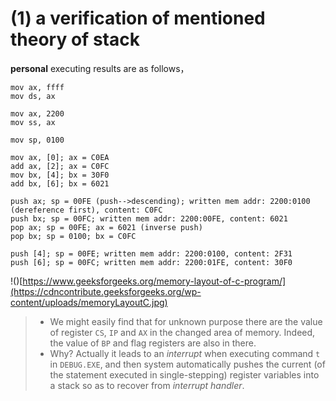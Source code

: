 # (1) a verification of mentioned theory of stack
**personal** executing results are as follows，
```assembly
mov ax, ffff
mov ds, ax

mov ax, 2200
mov ss, ax

mov sp, 0100

mov ax, [0]; ax = C0EA
add ax, [2]; ax = C0FC
mov bx, [4]; bx = 30F0
add bx, [6]; bx = 6021

push ax; sp = 00FE (push-->descending); written mem addr: 2200:0100 (dereference first), content: C0FC
push bx; sp = 00FC; written mem addr: 2200:00FE, content: 6021
pop ax; sp = 00FE; ax = 6021 (inverse push) 
pop bx; sp = 0100; bx = C0FC

push [4]; sp = 00FE; written mem addr: 2200:0100, content: 2F31
push [6]; sp = 00FC; written mem addr: 2200:01FE, content: 30F0
```
!()[https://www.geeksforgeeks.org/memory-layout-of-c-program/](https://cdncontribute.geeksforgeeks.org/wp-content/uploads/memoryLayoutC.jpg)
> - We might easily find that for unknown purpose there are the value of register `CS`, `IP` and `AX` in the changed area of memory. Indeed, the value of `BP` and flag registers are also in there.
> - Why? Actually it leads to an *interrupt* when executing command `t` in `DEBUG.EXE`, and then system automatically pushes the current (of the statement executed in single-stepping) register variables into a stack so as to recover from *interrupt handler*.
